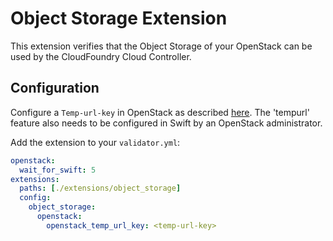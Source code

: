 # Object Storage Extension

This extension verifies that the Object Storage of your OpenStack can be used by the CloudFoundry Cloud Controller.

## Configuration

Configure a `Temp-url-key` in OpenStack as described [here](https://docs.openstack.org/swift/latest/api/temporary_url_middleware.html#secret-keys).
The 'tempurl' feature also needs to be configured in Swift by an OpenStack administrator.

Add the extension to your `validator.yml`:

```yaml
openstack:
  wait_for_swift: 5
extensions:
  paths: [./extensions/object_storage]
  config:
    object_storage:
      openstack:
        openstack_temp_url_key: <temp-url-key>
```
